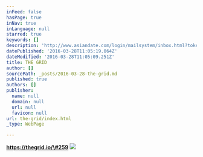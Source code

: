 ```yaml
---
inFeed: false
hasPage: true
inNav: true
inLanguage: null
starred: true
keywords: []
description: 'http://www.asiandate.com/login/mailsystem/inbox.html?token=01c4f52a8c145a654966d0c9de7cae12'
datePublished: '2016-03-28T11:05:19.064Z'
dateModified: '2016-03-28T11:05:09.251Z'
title: THE GRID
author: []
sourcePath: _posts/2016-03-28-the-grid.md
published: true
authors: []
publisher:
  name: null
  domain: null
  url: null
  favicon: null
url: the-grid/index.html
_type: WebPage

---
```

**https://thegrid.io/\#259**
![](https://the-grid-user-content.s3-us-west-2.amazonaws.com/32eb6f5c-2b18-423e-a3f4-7ee269179b3f.jpg)